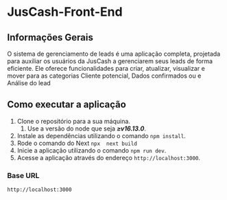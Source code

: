 # JusCash-Front-End
## Informações Gerais
O sistema de gerenciamento de leads é uma aplicação completa, projetada para auxiliar os usuários da JusCash a gerenciarem 
seus leads de forma eficiente. Ele oferece funcionalidades para criar, atualizar, visualizar e mover para as categorias 
Cliente potencial, Dados confirmados ou e Análise do lead

## Como executar a aplicação

1. Clone o repositório para a sua máquina.
    1. Use a versão do node que seja ***≥v16.13.0***.
2. Instale as dependências utilizando o comando `npm install`.
3. Rode o comando do Next `npx  next build`
4. Inicie a aplicação utilizando o comando `npm run dev`.
5. Acesse a aplicação através do endereço `http://localhost:3000`.

### Base URL

`http://localhost:3000`